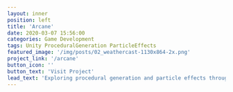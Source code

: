 ```yaml
---
layout: inner
position: left
title: 'Arcane'
date: 2020-03-07 15:56:00
categories: Game Development
tags: Unity ProceduralGeneration ParticleEffects
featured_image: '/img/posts/02_weathercast-1130x864-2x.png'
project_link: '/arcane'
button_icon: ''
button_text: 'Visit Project'
lead_text: 'Exploring procedural generation and particle effects through a 3D First Person Shooter'
---
```

